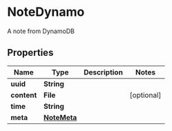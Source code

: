 

# NoteDynamo

A note from DynamoDB

## Properties

| Name | Type | Description | Notes |
|------------ | ------------- | ------------- | -------------|
|**uuid** | **String** |  |  |
|**content** | **File** |  |  [optional] |
|**time** | **String** |  |  |
|**meta** | [**NoteMeta**](NoteMeta.md) |  |  |



